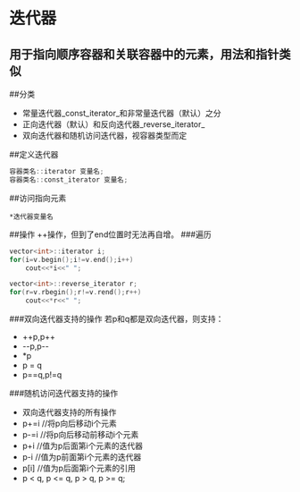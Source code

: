 迭代器
======
用于指向顺序容器和关联容器中的元素，用法和指针类似
------
##分类
* 常量迭代器_const_iterator_和非常量迭代器（默认）之分
* 正向迭代器（默认）和反向迭代器_reverse_iterator_
* 双向迭代器和随机访问迭代器，视容器类型而定

##定义迭代器
```cpp
容器类名::iterator 变量名;
容器类名::const_iterator 变量名;

```
##访问指向元素
```
*迭代器变量名
```
##操作
 ++操作，但到了end位置时无法再自增。
###遍历
```cpp
vector<int>::iterator i;
for(i=v.begin();i!=v.end();i++)
    cout<<*i<<" ";

vector<int>::reverse_iterator r;
for(r=v.rbegin();r!=v.rend();r++)
    cout<<*r<<" ";
```
###双向迭代器支持的操作
若p和q都是双向迭代器，则支持：
- ++p,p++
- --p,p--
- \*p
- p = q
- p==q,p!=q

###随机访问迭代器支持的操作
- 双向迭代器支持的所有操作
- p+=i //将p向后移动i个元素
- p-=i //将p向后移动前移动i个元素
- p+i  //值为p后面第i个元素的迭代器
- p-i  //值为p前面第i个元素的迭代器
- p[i] //值为p后面第i个元素的引用
- p < q, p <= q, p > q, p >= q;
